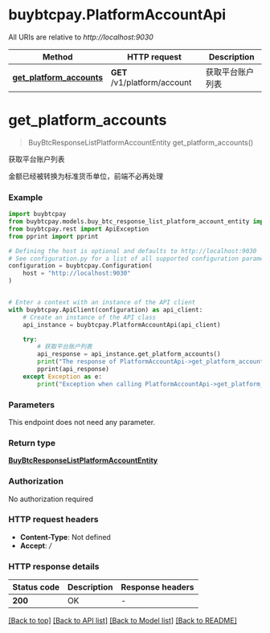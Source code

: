 # buybtcpay.PlatformAccountApi

All URIs are relative to *http://localhost:9030*

Method | HTTP request | Description
------------- | ------------- | -------------
[**get_platform_accounts**](PlatformAccountApi.md#get_platform_accounts) | **GET** /v1/platform/account | 获取平台账户列表


# **get_platform_accounts**
> BuyBtcResponseListPlatformAccountEntity get_platform_accounts()

获取平台账户列表

金额已经被转换为标准货币单位，前端不必再处理

### Example


```python
import buybtcpay
from buybtcpay.models.buy_btc_response_list_platform_account_entity import BuyBtcResponseListPlatformAccountEntity
from buybtcpay.rest import ApiException
from pprint import pprint

# Defining the host is optional and defaults to http://localhost:9030
# See configuration.py for a list of all supported configuration parameters.
configuration = buybtcpay.Configuration(
    host = "http://localhost:9030"
)


# Enter a context with an instance of the API client
with buybtcpay.ApiClient(configuration) as api_client:
    # Create an instance of the API class
    api_instance = buybtcpay.PlatformAccountApi(api_client)

    try:
        # 获取平台账户列表
        api_response = api_instance.get_platform_accounts()
        print("The response of PlatformAccountApi->get_platform_accounts:\n")
        pprint(api_response)
    except Exception as e:
        print("Exception when calling PlatformAccountApi->get_platform_accounts: %s\n" % e)
```



### Parameters

This endpoint does not need any parameter.

### Return type

[**BuyBtcResponseListPlatformAccountEntity**](BuyBtcResponseListPlatformAccountEntity.md)

### Authorization

No authorization required

### HTTP request headers

 - **Content-Type**: Not defined
 - **Accept**: */*

### HTTP response details

| Status code | Description | Response headers |
|-------------|-------------|------------------|
**200** | OK |  -  |

[[Back to top]](#) [[Back to API list]](../README.md#documentation-for-api-endpoints) [[Back to Model list]](../README.md#documentation-for-models) [[Back to README]](../README.md)

